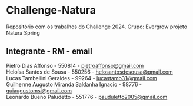 # Challenge-Natura
Repositório com os trabalhos do Challenge 2024. Grupo: Evergrow projeto Natura Spring

## Integrante - RM - email
Pietro Dias Affonso - 550814   - pietroaffonso@gmail.com <br>
Heloísa Santos de Sousa - 550256   - helosantosdesousa@gmail.com <br>
Lucas Tambellini Geraldes - 99264   - lucastamb31@gmail.com <br>
Guilherme Augusto Miranda Saldanha Ignacio - 98776   -  guiaugustomsi@gmail.com <br>
Leonardo Bueno Paludetto - 551776   - pauduletto2005@gmail.com
